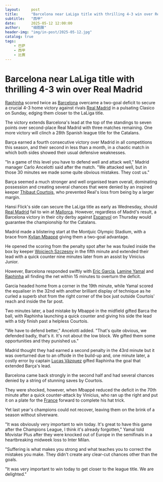 ```yaml
---
layout:     post
title:      "Barcelona near LaLiga title with thrilling 4-3 win over Real Madrid"
subtitle:   "西甲"
date:       2025-05-12 12:00:00
author:     "细胞膜"
header-img: "img/in-post/2025-05-12.jpg"
catalog: true
tags:
    - 巴萨
    - 西甲
    - 比赛
---
```


# Barcelona near LaLiga title with thrilling 4-3 win over Real Madrid

[Raphinha](http://www.espn.com/soccer/player/_/id/231050/Raphinha) scored twice as [Barcelona](http://www.espn.com/soccer/team/_/id/83) overcame a two-goal deficit to secure a crucial 4-3 home victory against rivals [Real Madrid](http://www.espn.com/soccer/team/_/id/86) in a pulsating Clasico on Sunday, edging them closer to the LaLiga title.

The victory extends Barcelona's lead at the top of the standings to seven points over second-place Real Madrid with three matches remaining. One more victory will clinch a 28th Spanish league title for the Catalans.

Barça earned a fourth consecutive victory over Madrid in all competitions this season, and their second in less than a month, in a chaotic match in which both sides showed their usual defensive weaknesses.

"In a game of this level you have to defend well and attack well," Madrid manager Carlo Ancelotti said after the match. "We attacked well, but in those 30 minutes we made some quite obvious mistakes. They cost us."

Barça seemed a much stronger and well organised team overall, dominating possession and creating several chances that were denied by an inspired keeper [Thibaut Courtois](http://espn.com/soccer/player/_/id/134283/thibaut-courtois), who prevented Real's loss from being by a larger margin.

Hansi Flick's side can secure the LaLiga title as early as Wednesday, should [Real Madrid](http://espn.com/soccer/team?id=86) fail to win at [Mallorca](http://espn.com/soccer/team?id=84). However, regardless of Madrd's result, a Barcelona victory in their city derby against [Espanyol](http://espn.com/soccer/team?id=88) on Thursday would guarantee the championship for the Catalans.

Madrid made a blistering start at the Montjuic Olympic Stadium, with a brace from [Kylian Mbappé](http://espn.com/soccer/player/_/id/231388/kylian-mbappe) giving them a two-goal advantage.

He opened the scoring from the penalty spot after he was fouled inside the box by keeper [Wojciech Szczesny](http://espn.com/soccer/player/_/id/131634/wojciech-szczesny) in the fifth minute and extended their lead with a quick counter nine minutes later from an assist by Vinicius Junior.

However, Barcelona responded swiftly with [Eric García](http://espn.com/soccer/player/_/id/128714/eric-garcia), [Lamine Yamal](http://espn.com/soccer/player/_/id/362150/lamine-yamal) and [Raphinha](http://espn.com/soccer/player/_/id/231050/raphinha) all finding the net within 15 minutes to overturn the deficit.

Garcia headed home from a corner in the 19th minute, while Yamal scored the equaliser in the 32nd with another brilliant display of technique as he curled a superb shot from the right corner of the box just outside Courtois' reach and inside the far post.

Two minutes later, a bad mistake by Mbappé in the midfield gifted Barca the ball, with Raphinha launching a quick counter and giving his side the lead with a tidy finish past a helpless Courtois.

"We have to defend better," Ancelotti added. "That's quite obvious, we defended badly, that's it. It's not about the low block. We gifted them some opportunities and they punished us."

Madrid thought they had earned a second penalty in the 43rd minute but it was overturned due to an offside in the build-up and, one minute later, a costly error by captain [Lucas Vázquez](http://espn.com/soccer/player/_/id/174967/lucas-vazquez) gifted Raphinha the goal that extended Barça's lead.

Barcelona came back strongly in the second half and had several chances denied by a string of stunning saves by Courtois.

They were shocked, however, when Mbappé reduced the deficit in the 70th minute after a quick counter-attack by Vinícius, who ran up the right and put it on a plate for the [France](http://espn.com/soccer/team?id=478) forward to complete his hat trick.

Yet last year's champions could not recover, leaving them on the brink of a season without silverware.

"It was obviously very important to win today. It's great to have this game after the Champions League, I think it's already forgotten," Yamal told Movistar Plus after they were knocked out of Europe in the semifinals in a heartbreaking midweek loss to Inter Milan.

"Suffering is what makes you strong and what teaches you to correct the mistakes you make. They didn't create any clear-cut chances other than the goals.

"It was very important to win today to get closer to the league title. We are delighted."